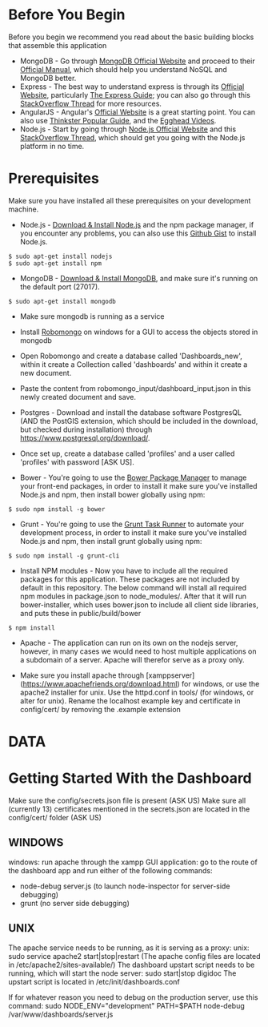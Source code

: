 # Before You Begin 
Before you begin we recommend you read about the basic building blocks that assemble this application 
* MongoDB - Go through [MongoDB Official Website](http://mongodb.org/) and proceed to their [Official Manual](http://docs.mongodb.org/manual/), which should help you understand NoSQL and MongoDB better.
* Express - The best way to understand express is through its [Official Website](http://expressjs.com/), particularly [The Express Guide](http://expressjs.com/guide.html); you can also go through this [StackOverflow Thread](http://stackoverflow.com/questions/8144214/learning-express-for-node-js) for more resources.
* AngularJS - Angular's [Official Website](http://angularjs.org/) is a great starting point. You can also use [Thinkster Popular Guide](http://www.thinkster.io/), and the [Egghead Videos](https://egghead.io/).
* Node.js - Start by going through [Node.js Official Website](http://nodejs.org/) and this [StackOverflow Thread](http://stackoverflow.com/questions/2353818/how-do-i-get-started-with-node-js), which should get you going with the Node.js platform in no time.


# Prerequisites
Make sure you have installed all these prerequisites on your development machine.
* Node.js - [Download & Install Node.js](http://www.nodejs.org/download/) and the npm package manager, if you encounter any problems, you can also use this [Github Gist](https://gist.github.com/isaacs/579814) to install Node.js.
```
$ sudo apt-get install nodejs
$ sudo apt-get install npm
```

* MongoDB - [Download & Install MongoDB](http://www.mongodb.org/downloads), and make sure it's running on the default port (27017).
```
$ sudo apt-get install mongodb
```
* Make sure mongodb is running as a service
* Install [Robomongo](http://app.robomongo.org/download.html) on windows for a GUI to access the objects stored in mongodb
* Open Robomongo and create a database called 'Dashboards_new', within it create a Collection called 'dashboards' and within it create a new document. 
* Paste the content from robomongo_input/dashboard_input.json in this newly created document and save.

* Postgres - Download and install the database software PostgresQL (AND the PostGIS extension, which should be included in the download, but checked during installation) through https://www.postgresql.org/download/.
* Once set up, create a database called 'profiles' and a user called 'profiles' with password [ASK US].

* Bower - You're going to use the [Bower Package Manager](http://bower.io/) to manage your front-end packages, in order to install it make sure you've installed Node.js and npm, then install bower globally using npm:

```
$ sudo npm install -g bower
```

* Grunt - You're going to use the [Grunt Task Runner](http://gruntjs.com/) to automate your development process, in order to install it make sure you've installed Node.js and npm, then install grunt globally using npm:

```
$ sudo npm install -g grunt-cli
```

* Install NPM modules -  Now you have to include all the required packages for this application. These packages are not included by default in this repository.
The below command will install all required npm modules in package.json to node_modules/.
After that it will run bower-installer, which uses bower.json to include all client side libraries, and puts these in public/build/bower

```
$ npm install
```

* Apache - The application can run on its own on the nodejs server, however, in many cases we would need to host multiple applications on a subdomain of a server.
Apache will therefor serve as a proxy only.

* Make sure you install apache through [xamppserver] (https://www.apachefriends.org/download.html) for windows, or use the apache2 installer for unix. 
Use the httpd.conf in tools/ (for windows, or alter for unix).
Rename the localhost example key and certificate in config/cert/ by removing the .example extension

# DATA




# Getting Started With the Dashboard
Make sure the config/secrets.json file is present (ASK US)
Make sure all (currently 13) certificates mentioned in the secrets.json are located in the config/cert/ folder (ASK US)

## WINDOWS
windows: run apache through the xampp GUI
application: go to the route of the dashboard app and run either of the following commands:
- node-debug server.js (to launch node-inspector for server-side debugging)
- grunt (no server side debugging)

## UNIX
The apache service needs to be running, as it is serving as a proxy: 
unix: sudo service apache2 start|stop|restart (The apache config files are located in /etc/apache2/sites-available/)
The dashboard upstart script needs to be running, which will start the node server: sudo start|stop digidoc
The upstart script is located in /etc/init/dashboards.conf

If for whatever reason you need to debug on the production server, use this command:
sudo NODE_ENV="development" PATH=$PATH node-debug /var/www/dashboards/server.js

